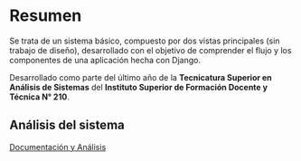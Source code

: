 # Resumen
Se trata de un sistema básico, compuesto por dos vistas principales (sin trabajo de diseño), desarrollado con el objetivo de comprender el flujo y los componentes de una aplicación hecha con Django.

Desarrollado como parte del último año de la **Tecnicatura Superior en Análisis de Sistemas** del **Instituto Superior de Formación Docente y Técnica N° 210**.

## Análisis del sistema
[Documentación y Análisis](https://docs.google.com/document/d/1Env4WFX0ztTlnMQi0_cbRbuusika-Ab7/edit?usp=sharing&ouid=105847959768054301425&rtpof=true&sd=true)
